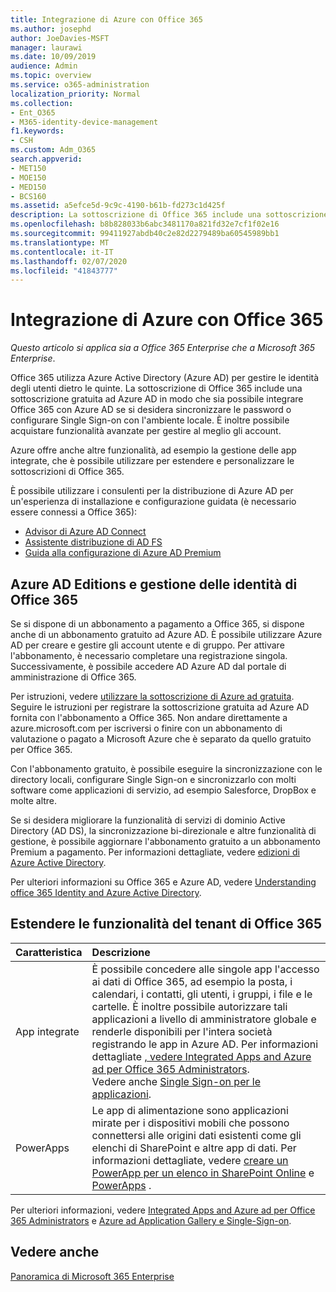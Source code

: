```yaml
---
title: Integrazione di Azure con Office 365
ms.author: josephd
author: JoeDavies-MSFT
manager: laurawi
ms.date: 10/09/2019
audience: Admin
ms.topic: overview
ms.service: o365-administration
localization_priority: Normal
ms.collection:
- Ent_O365
- M365-identity-device-management
f1.keywords:
- CSH
ms.custom: Adm_O365
search.appverid:
- MET150
- MOE150
- MED150
- BCS160
ms.assetid: a5efce5d-9c9c-4190-b61b-fd273c1d425f
description: La sottoscrizione di Office 365 include una sottoscrizione ad Azure AD. Integrazione di Office 365 con Azure AD se si desidera sincronizzare la password o l'accesso Single Sign-on con l'ambiente locale.
ms.openlocfilehash: b8b828033b6abc3481170a821fd32e7cf1f02e16
ms.sourcegitcommit: 99411927abdb40c2e82d2279489ba60545989bb1
ms.translationtype: MT
ms.contentlocale: it-IT
ms.lasthandoff: 02/07/2020
ms.locfileid: "41843777"
---
```

# <a name="azure-integration-with-office-365"></a>Integrazione di Azure con Office 365

*Questo articolo si applica sia a Office 365 Enterprise che a Microsoft 365 Enterprise*.

Office 365 utilizza Azure Active Directory (Azure AD) per gestire le identità degli utenti dietro le quinte. La sottoscrizione di Office 365 include una sottoscrizione gratuita ad Azure AD in modo che sia possibile integrare Office 365 con Azure AD se si desidera sincronizzare le password o configurare Single Sign-on con l'ambiente locale. È inoltre possibile acquistare funzionalità avanzate per gestire al meglio gli account.
  
Azure offre anche altre funzionalità, ad esempio la gestione delle app integrate, che è possibile utilizzare per estendere e personalizzare le sottoscrizioni di Office 365.
  
È possibile utilizzare i consulenti per la distribuzione di Azure AD per un'esperienza di installazione e configurazione guidata (è necessario essere connessi a Office 365):

 - [Advisor di Azure AD Connect](https://aka.ms/aadconnectpwsync)
 - [Assistente distribuzione di AD FS](https://aka.ms/adfsguidance)
 - [Guida alla configurazione di Azure AD Premium](https://aka.ms/aadpguidance)
  
## <a name="azure-ad-editions-and-office-365-identity-management"></a>Azure AD Editions e gestione delle identità di Office 365

Se si dispone di un abbonamento a pagamento a Office 365, si dispone anche di un abbonamento gratuito ad Azure AD. È possibile utilizzare Azure AD per creare e gestire gli account utente e di gruppo. Per attivare l'abbonamento, è necessario completare una registrazione singola. Successivamente, è possibile accedere AD Azure AD dal portale di amministrazione di Office 365. 

Per istruzioni, vedere [utilizzare la sottoscrizione di Azure ad gratuita](https://go.microsoft.com/fwlink/p/?LinkId=617127). Seguire le istruzioni per registrare la sottoscrizione gratuita ad Azure AD fornita con l'abbonamento a Office 365. Non andare direttamente a azure.microsoft.com per iscriversi o finire con un abbonamento di valutazione o pagato a Microsoft Azure che è separato da quello gratuito per Office 365. 
  
Con l'abbonamento gratuito, è possibile eseguire la sincronizzazione con le directory locali, configurare Single Sign-on e sincronizzarlo con molti software come applicazioni di servizio, ad esempio Salesforce, DropBox e molte altre.
  
Se si desidera migliorare la funzionalità di servizi di dominio Active Directory (AD DS), la sincronizzazione bi-direzionale e altre funzionalità di gestione, è possibile aggiornare l'abbonamento gratuito a un abbonamento Premium a pagamento. Per informazioni dettagliate, vedere [edizioni di Azure Active Directory](https://azure.microsoft.com/pricing/details/active-directory/).
  
Per ulteriori informazioni su Office 365 e Azure AD, vedere [Understanding office 365 Identity and Azure Active Directory](https://docs.microsoft.com/office365/enterprise/about-office-365-identity).
  
## <a name="extend-the-capabilities-of-your-office-365-tenant"></a>Estendere le funzionalità del tenant di Office 365

|**Caratteristica**|**Descrizione**|
|:-----|:-----|
|App integrate  <br/> |È possibile concedere alle singole app l'accesso ai dati di Office 365, ad esempio la posta, i calendari, i contatti, gli utenti, i gruppi, i file e le cartelle. È inoltre possibile autorizzare tali applicazioni a livello di amministratore globale e renderle disponibili per l'intera società registrando le app in Azure AD. Per informazioni dettagliate [, vedere Integrated Apps and Azure ad per Office 365 Administrators](https://support.office.com/article/cb2250e3-451e-416f-bf4e-363549652c2a).  <br/> Vedere anche [Single Sign-on per le applicazioni](https://go.microsoft.com/fwlink/p/?LinkId=698604).  <br/> |
|PowerApps  <br/> | Le app di alimentazione sono applicazioni mirate per i dispositivi mobili che possono connettersi alle origini dati esistenti come gli elenchi di SharePoint e altre app di dati. Per informazioni dettagliate, vedere [creare un PowerApp per un elenco in SharePoint Online](https://support.office.com/article/9338b2d2-67ac-4b81-8e67-97da27e5e9ab) e [PowerApps](https://powerapps.microsoft.com/) .  <br/> |
   
Per ulteriori informazioni, vedere [Integrated Apps and Azure ad per Office 365 Administrators](integrated-apps-and-azure-ads.md) e [Azure ad Application Gallery e Single-Sign-on](https://docs.microsoft.com/azure/active-directory/manage-apps/what-is-single-sign-on).

## <a name="see-also"></a>Vedere anche

[Panoramica di Microsoft 365 Enterprise](https://docs.microsoft.com/microsoft-365/enterprise/microsoft-365-overview)
